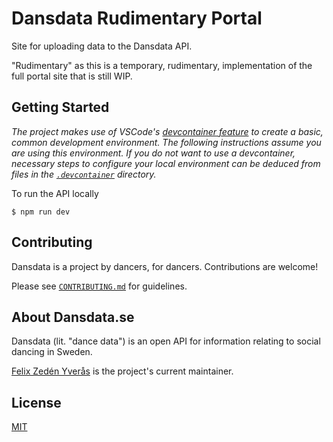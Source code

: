 # Dansdata Rudimentary Portal

Site for uploading data to the Dansdata API.

"Rudimentary" as this is a temporary, rudimentary, implementation of the full portal site that is still WIP.

## Getting Started

_The project makes use of VSCode's [devcontainer feature](https://code.visualstudio.com/docs/devcontainers/containers) to create a basic, common development environment. The following instructions assume you are using this environment. If you do not want to use a devcontainer, necessary steps to configure your local environment can be deduced from files in the [`.devcontainer`](./.devcontainer) directory._

To run the API locally

```
$ npm run dev
```

## Contributing

Dansdata is a project by dancers, for dancers. Contributions are welcome!

Please see [`CONTRIBUTING.md`](./CONTRIBUTING.md) for guidelines.

## About Dansdata.se

Dansdata (lit. "dance data") is an open API for information relating to social dancing in Sweden.

[Felix Zedén Yverås](https://fzy.se) is the project's current maintainer.

## License

[MIT](./LICENCE)

